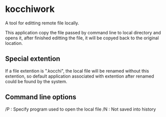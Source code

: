 # kocchiwork
A tool for editting remote file locally.

This application copy the file passed by command line to local directory and opens it, after finished editting the file, it will be copyed back to the original location.

## Special extention
If a file extention is ".kocchi", the local file will be renamed without this extention, so default application associated with extention after renamed could be found by the system.

## Command line options
/P : Specify program used to open the local file
/N : Not saved into history
